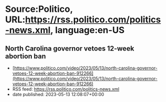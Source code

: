 # Source:Politico, URL:https://rss.politico.com/politics-news.xml, language:en-US

## North Carolina governor vetoes 12-week abortion ban
 - [https://www.politico.com/video/2023/05/13/north-carolina-governor-vetoes-12-week-abortion-ban-912266](https://www.politico.com/video/2023/05/13/north-carolina-governor-vetoes-12-week-abortion-ban-912266)
 - RSS feed: https://rss.politico.com/politics-news.xml
 - date published: 2023-05-13 12:08:07+00:00



